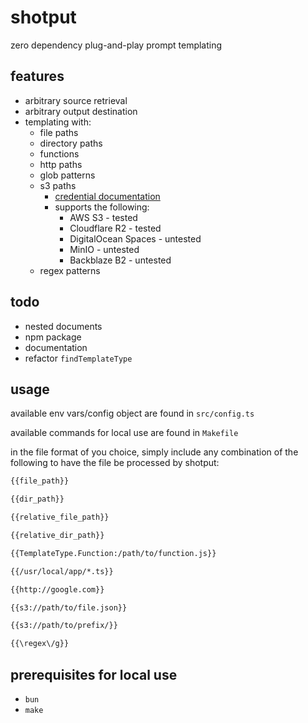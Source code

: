 # shotput

zero dependency plug-and-play prompt templating

## features

- arbitrary source retrieval
- arbitrary output destination
- templating with:
  - file paths
  - directory paths
  - functions
  - http paths
  - glob patterns
  - s3 paths
    - [credential documentation](https://bun.sh/docs/api/s3#credentials)
    - supports the following:
      - AWS S3 - tested
      - Cloudflare R2 - tested
      - DigitalOcean Spaces - untested
      - MinIO - untested
      - Backblaze B2 - untested
  - regex patterns

## todo

- nested documents
- npm package
- documentation
- refactor `findTemplateType`

## usage

available env vars/config object are found in `src/config.ts`

available commands for local use are found in `Makefile`

in the file format of you choice, simply include any combination of the following to have the file be processed by shotput:

``` sh
{{file_path}}

{{dir_path}}

{{relative_file_path}}

{{relative_dir_path}}

{{TemplateType.Function:/path/to/function.js}}

{{/usr/local/app/*.ts}}

{{http://google.com}}

{{s3://path/to/file.json}}

{{s3://path/to/prefix/}}

{{\regex\/g}}
```

## prerequisites for local use

- `bun`
- `make`
